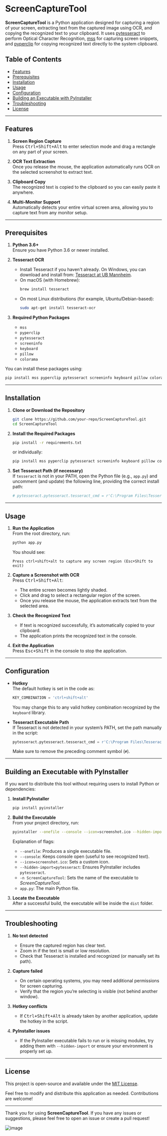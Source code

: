 # ScreenCaptureTool

**ScreenCaptureTool** is a Python application designed for capturing a region of your screen, extracting text from the captured image using OCR, and copying the recognized text to your clipboard. It uses [pytesseract](https://github.com/madmaze/pytesseract) to perform Optical Character Recognition, [mss](https://github.com/BoboTiG/python-mss) for capturing screen snippets, and [pyperclip](https://github.com/asweigart/pyperclip) for copying recognized text directly to the system clipboard.

## Table of Contents

- [Features](#features)
- [Prerequisites](#prerequisites)
- [Installation](#installation)
- [Usage](#usage)
- [Configuration](#configuration)
- [Building an Executable with PyInstaller](#building-an-executable-with-pyinstaller)
- [Troubleshooting](#troubleshooting)
- [License](#license)

---

## Features

1. **Screen Region Capture**  
   Press <kbd>Ctrl+Shift+Alt</kbd> to enter selection mode and drag a rectangle on any part of your screen.  

2. **OCR Text Extraction**  
   Once you release the mouse, the application automatically runs OCR on the selected screenshot to extract text.

3. **Clipboard Copy**  
   The recognized text is copied to the clipboard so you can easily paste it anywhere.

4. **Multi-Monitor Support**  
   Automatically detects your entire virtual screen area, allowing you to capture text from any monitor setup.

---

## Prerequisites

1. **Python 3.6+**  
   Ensure you have Python 3.6 or newer installed.

2. **Tesseract OCR**  
   - Install Tesseract if you haven't already. On Windows, you can download and install from:
     [Tesseract at UB Mannheim](https://github.com/UB-Mannheim/tesseract/wiki).
   - On macOS (with Homebrew):  
     ```bash
     brew install tesseract
     ```
   - On most Linux distributions (for example, Ubuntu/Debian-based):
     ```bash
     sudo apt-get install tesseract-ocr
     ```

3. **Required Python Packages**  
   - `mss`
   - `pyperclip`
   - `pytesseract`
   - `screeninfo`
   - `keyboard`
   - `pillow`
   - `colorama`

You can install these packages using:
```bash
pip install mss pyperclip pytesseract screeninfo keyboard pillow colorama
```

---

## Installation

1. **Clone or Download the Repository**  
   ```bash
   git clone https://github.com/your-repo/ScreenCaptureTool.git
   cd ScreenCaptureTool
   ```

2. **Install the Required Packages**  
   ```bash
   pip install -r requirements.txt
   ```
   or individually:
   ```bash
   pip install mss pyperclip pytesseract screeninfo keyboard pillow colorama
   ```

3. **Set Tesseract Path (if necessary)**  
   If `tesseract` is not in your PATH, open the Python file (e.g., `app.py`) and uncomment (and update) the following line, providing the correct install path:
   ```python
   # pytesseract.pytesseract.tesseract_cmd = r'C:\Program Files\Tesseract-OCR\tesseract.exe'
   ```

---

## Usage

1. **Run the Application**  
   From the root directory, run:
   ```bash
   python app.py
   ```
   You should see:
   ```
   Press ctrl+shift+alt to capture any screen region (Esc+Shift to exit)
   ```

2. **Capture a Screenshot with OCR**  
   Press <kbd>Ctrl+Shift+Alt</kbd>:
   - The entire screen becomes lightly shaded.
   - Click and drag to select a rectangular region of the screen.
   - Once you release the mouse, the application extracts text from the selected area.

3. **Check the Recognized Text**  
   - If text is recognized successfully, it’s automatically copied to your clipboard.  
   - The application prints the recognized text in the console.

4. **Exit the Application**  
   Press <kbd>Esc+Shift</kbd> in the console to stop the application.

---

## Configuration

- **Hotkey**  
  The default hotkey is set in the code as:
  ```python
  KEY_COMBINATION = 'ctrl+shift+alt'
  ```
  You may change this to any valid hotkey combination recognized by the `keyboard` library.

- **Tesseract Executable Path**  
  If Tesseract is not detected in your system’s PATH, set the path manually in the script:
  ```python
  pytesseract.pytesseract.tesseract_cmd = r'C:\Program Files\Tesseract-OCR\tesseract.exe'
  ```
  Make sure to remove the preceding comment symbol (`#`).

---

## Building an Executable with PyInstaller

If you want to distribute this tool without requiring users to install Python or dependencies:

1. **Install PyInstaller**  
   ```bash
   pip install pyinstaller
   ```
2. **Build the Executable**  
   From your project directory, run:
   ```bash
   pyinstaller --onefile --console --icon=screenshot.ico --hidden-import=pytesseract -n ScreenCaptureTool app.py
   ```
   Explanation of flags:
   - `--onefile`: Produces a single executable file.
   - `--console`: Keeps console open (useful to see recognized text).
   - `--icon=screenshot.ico`: Sets a custom icon.
   - `--hidden-import=pytesseract`: Ensures PyInstaller includes `pytesseract`.
   - `-n ScreenCaptureTool`: Sets the name of the executable to *ScreenCaptureTool*.
   - `app.py`: The main Python file.

3. **Locate the Executable**  
   After a successful build, the executable will be inside the `dist` folder.

---

## Troubleshooting

1. **No text detected**  
   - Ensure the captured region has clear text.  
   - Zoom in if the text is small or low resolution.  
   - Check that Tesseract is installed and recognized (or manually set its path).

2. **Capture failed**  
   - On certain operating systems, you may need additional permissions for screen capturing.  
   - Verify that the region you’re selecting is visible (not behind another window).

3. **Hotkey conflicts**  
   - If <kbd>Ctrl+Shift+Alt</kbd> is already taken by another application, update the hotkey in the script.

4. **PyInstaller issues**  
   - If the PyInstaller executable fails to run or is missing modules, try adding them with `--hidden-import` or ensure your environment is properly set up.

---

## License

This project is open-source and available under the [MIT License](https://opensource.org/licenses/MIT). 

Feel free to modify and distribute this application as needed. Contributions are welcome!

---

Thank you for using **ScreenCaptureTool**. If you have any issues or suggestions, please feel free to open an issue or create a pull request!

![image](https://github.com/user-attachments/assets/b1607bf0-f9bb-4601-881e-e95041ad795b)
